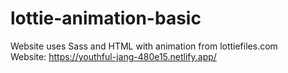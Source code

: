 # lottie-animation-basic
Website uses Sass and HTML with animation from lottiefiles.com </br>
Website: https://youthful-jang-480e15.netlify.app/
